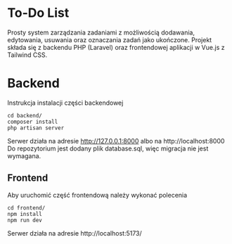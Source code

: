 # To-Do List

Prosty system zarządzania zadaniami z możliwością dodawania, edytowania, usuwania oraz oznaczania zadań jako ukończone. Projekt składa się z backendu PHP (Laravel) oraz frontendowej aplikacji w Vue.js z Tailwind CSS.



# Backend

Instrukcja instalacji części backendowej

    cd backend/
    composer install
    php artisan server
Serwer działa na adresie http://127.0.0.1:8000 albo na http://localhost:8000
Do repozytorium jest dodany plik database.sql, więc migracja nie jest wymagana.
    

## Frontend

Aby uruchomić część frontendową należy wykonać polecenia

    cd frontend/
    npm install
    npm run dev
Serwer działa na adresie http://localhost:5173/

